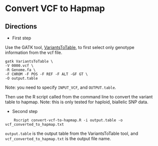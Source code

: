 # Convert VCF to Hapmap

## Directions
- First step

Use the GATK tool, [VariantsToTable](https://software.broadinstitute.org/gatk/documentation/tooldocs/current/org_broadinstitute_hellbender_tools_walkers_variantutils_VariantsToTable.php), to first select only genotype information from the vcf file.
```
gatk VariantsToTable \
-V 0000.vcf \
-R Genome.fa \
-F CHROM -F POS -F REF -F ALT -GF GT \
-O output.table   
```
Note: you need to specify `INPUT_VCF`, and `OUTPUT.table`.

Then use the R script called from the command line to convert the variant table to hapmap. 
Note: this is only tested for haploid, biallelic SNP data.

- Second step

```
 	Rscript convert-vcf-to-hapmap.R -i output.table -o vcf_converted_to_hapmap.txt
```
`output.table` is the output table from the VariantsToTable tool, and `vcf_converted_to_hapmap.txt` is the output file name.

